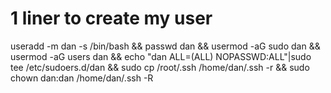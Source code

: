 # 1 liner to create my user

useradd -m dan -s /bin/bash && passwd dan && usermod -aG sudo dan && usermod -aG users dan && echo "dan ALL=(ALL) NOPASSWD:ALL"|sudo tee /etc/sudoers.d/dan && sudo cp /root/.ssh /home/dan/.ssh -r && sudo chown dan:dan /home/dan/.ssh -R